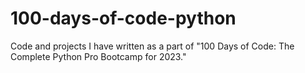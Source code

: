 # 100-days-of-code-python
Code and projects I have written as a part of "100 Days of Code: The Complete Python Pro Bootcamp for 2023."
